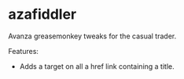 # azafiddler
Avanza greasemonkey tweaks for the casual trader.

Features:
* Adds a target on all a href link containing a title.
